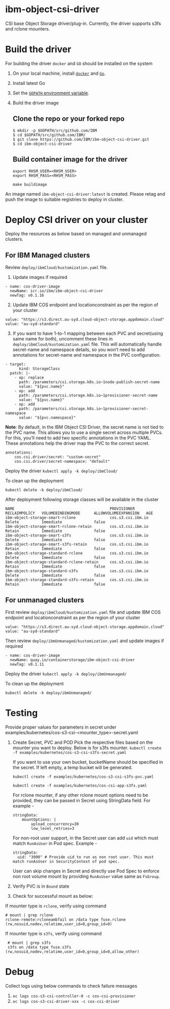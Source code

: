 # ibm-object-csi-driver
CSI base Object Storage driver/plug-in. Currently, the driver supports s3fs and rclone mounters.

# Build the driver

For building the driver `docker` and `GO` should be installed on the system

1. On your local machine, install [`docker`](https://docs.docker.com/install/) and [`Go`](https://golang.org/doc/install).
2. Install latest Go
3. Set the [`GOPATH` environment variable](https://github.com/golang/go/wiki/SettingGOPATH).
4. Build the driver image

   ## Clone the repo or your forked repo

   ```
   $ mkdir -p $GOPATH/src/github.com/IBM
   $ cd $GOPATH/src/github.com/IBM/
   $ git clone https://github.com/IBM/ibm-object-csi-driver.git
   $ cd ibm-object-csi-driver
   ```
   ## Build container image for the driver

   ```
   export RHSM_USER=<RHSM_USER>
   export RHSM_PASS=<RHSM_PASS>

   make buildimage
   ```

An image named `ibm-object-csi-driver:latest` is created. Please retag and push the image to suitable registries to deploy in cluster.

# Deploy CSI driver on your cluster

Deploy the resources as below based on managed and unmanaged clusters.

## For IBM Managed clusters

Review `deploy/ibmCloud/kustomization.yaml` file.

1. Update images if required
```
- name: cos-driver-image
  newName: icr.io/ibm/ibm-object-csi-driver
  newTag: v0.1.16
```

2. Update IBM COS endpoint and locationconstraint as per the region of your cluster
```
value: "https://s3.direct.au-syd.cloud-object-storage.appdomain.cloud"
value: "au-syd-standard"
```

3. If you want to have 1-to-1 mapping between each PVC and secret(using same name for both), uncomment these lines in `deploy/ibmCloud/kustomization.yaml` file. This will automatically handle secret-name and namespace details, so you won’t need to add  annotations for secret-name and namespace in the PVC configuration.
```
- target:
      kind: StorageClass
  patch: |-
    - op: replace
      path: /parameters/csi.storage.k8s.io~1node-publish-secret-name
      value: "${pvc.name}"
    - op: add
      path: /parameters/csi.storage.k8s.io~1provisioner-secret-name
      value: "${pvc.name}"
    - op: add
      path: /parameters/csi.storage.k8s.io~1provisioner-secret-namespace
      value: "${pvc.namespace}"
```

**Note**: By default, in the IBM Object CSI Driver, the secret name is not tied to the PVC name. This allows you to use a single secret across multiple PVCs. For this, you’ll need to add two specific annotations in the PVC YAML. These annotations help the driver map the PVC to the correct secret.
```
annotations:
    cos.csi.driver/secret: "custom-secret"
    cos.csi.driver/secret-namespace: "default"
```

Deploy the driver
`kubectl apply -k deploy/ibmCloud/`


To clean up the deployment

`kubectl delete -k deploy/ibmCloud/`

After deployment following storage classes will be available in the cluster
```
NAME                                          PROVISIONER            RECLAIMPOLICY   VOLUMEBINDINGMODE      ALLOWVOLUMEEXPANSION   AGE
ibm-object-storage-smart-rclone               cos.s3.csi.ibm.io      Delete          Immediate              false
ibm-object-storage-smart-rclone-retain        cos.s3.csi.ibm.io      Retain          Immediate              false
ibm-object-storage-smart-s3fs                 cos.s3.csi.ibm.io      Delete          Immediate              false
ibm-object-storage-smart-s3fs-retain          cos.s3.csi.ibm.io      Retain          Immediate              false
ibm-object-storage-standard-rclone            cos.s3.csi.ibm.io      Delete          Immediate              false
ibm-object-storage-standard-rclone-retain     cos.s3.csi.ibm.io      Retain          Immediate              false
ibm-object-storage-standard-s3fs              cos.s3.csi.ibm.io      Delete          Immediate              false
ibm-object-storage-standard-s3fs-retain       cos.s3.csi.ibm.io      Retain          Immediate              false
```


## For unmanaged clusters

First review `deploy/ibmCloud/kustomization.yaml` file and update IBM COS endpoint and locationconstraint as per the region of your cluster
```
value: "https://s3.direct.au-syd.cloud-object-storage.appdomain.cloud"
value: "au-syd-standard"
```
Then review `deploy/ibmUnmanaged/kustomization.yaml` and update images if required
```
- name: cos-driver-image
  newName: quay.io/containerstorage/ibm-object-csi-driver
  newTag: v0.1.11
```

Deploy the driver
`kubectl apply -k deploy/ibmUnmanaged/`


To clean up the deployment

`kubectl delete -k deploy/ibmUnmanaged/`

# Testing

Provide proper values for parameters in secret under examples/kubernetes/cos-s3-csi-<mounter_type>-secret.yaml

1. Create Secret, PVC and POD
   Pick the respective files based on the mounter you want to deploy. Below is for s3fs mounter.
      `kubectl create -f examples/kubernetes/cos-s3-csi-s3fs-secret.yaml`

      If you want to use your own bucket, bucketName should be specified in the secret. If left empty, a temp bucket will be generated.

      `kubectl create -f examples/kubernetes/cos-s3-csi-s3fs-pvc.yaml`

      `kubectl create -f examples/kubernetes/cos-csi-app-s3fs.yaml`

    For rclone mounter, if any other rclone mount options need to be provided, they can be passed in Secret using StringData field.
    For example -
    ```
    stringData:
        mountOptions: |
            upload_concurrency=30
            low_level_retries=3
    ```

    For non-root user support, in the Secret  user can add `uid` which must match `RunAsUser` in Pod spec.
    Example -
    ```
    stringData:
      uid: "3000" # Provide uid to run as non root user. This must match runAsUser in SecurityContext of pod spec.
    ```
    User can skip changes in Secret and directly use Pod Spec to enforce non root volume mount by providing `RunAsUser` value same as `FsGroup`.

2. Verify PVC is in `Bound` state

3. Check for successful mount as below:

If mounter type is `rclone`, verify using command
   ```
   # mount | grep rclone
   rclone-remote:rcloneambfail on /data type fuse.rclone (rw,nosuid,nodev,relatime,user_id=0,group_id=0)

   ```
If mounter type is `s3fs`, verify using command


   ```
    # mount | grep s3fs
    s3fs on /data type fuse.s3fs (rw,nosuid,nodev,relatime,user_id=0,group_id=0,allow_other)

   ```

# Debug

Collect logs using below commands to check failure messages

1.  `oc logs cos-s3-csi-controller-0 -c cos-csi-provisioner`
2.  `oc logs cos-s3-csi-driver-xxx -c cos-csi-driver`
